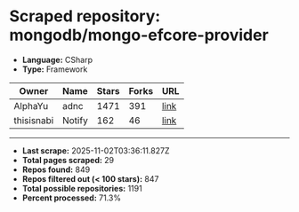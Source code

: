 # Scraped repository: mongodb/mongo-efcore-provider
* **Language:** CSharp
* **Type:** Framework

| Owner | Name | Stars | Forks | URL |
|---|---|---|---|---|
| AlphaYu | adnc | 1471 | 391 | [link](https://github.com/AlphaYu/adnc) |
| thisisnabi | Notify | 162 | 46 | [link](https://github.com/thisisnabi/Notify) |

---
* **Last scrape:** 2025-11-02T03:36:11.827Z
* **Total pages scraped:** 29
* **Repos found:** 849
* **Repos filtered out (< 100 stars):** 847
* **Total possible repositories:** 1191
* **Percent processed:** 71.3%
